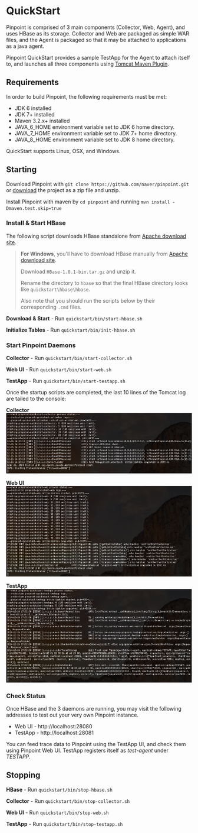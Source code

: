 # QuickStart
Pinpoint is comprised of 3 main components (Collector, Web, Agent), and uses HBase as its storage. Collector and Web are packaged as simple WAR files, and the Agent is packaged so that it may be attached to applications as a java agent.

Pinpoint QuickStart provides a sample TestApp for the Agent to attach itself to, and launches all three components using [Tomcat Maven Plugin](http://tomcat.apache.org/maven-plugin.html).

## Requirements
In order to build Pinpoint, the following requirements must be met:

* JDK 6 installed
* JDK 7+ installed
* Maven 3.2.x+ installed
* JAVA_6_HOME environment variable set to JDK 6 home directory.
* JAVA_7_HOME environment variable set to JDK 7+ home directory.
* JAVA_8_HOME environment variable set to JDK 8 home directory.

QuickStart supports Linux, OSX, and Windows.


## Starting 
Download Pinpoint with `git clone https://github.com/naver/pinpoint.git` or [download](https://github.com/naver/pinpoint/archive/master.zip) the project as a zip file and unzip.

Install Pinpoint with maven by `cd pinpoint` and running `mvn install -Dmaven.test.skip=true`

### Install & Start HBase

The following script downloads HBase standalone from [Apache download site](http://apache.mirror.cdnetworks.com/hbase/).

> **For Windows**, you'll have to download HBase manually from [Apache download site](http://apache.mirror.cdnetworks.com/hbase/).
> 
> Download `HBase-1.0.1-bin.tar.gz` and unzip it.
> 
> Rename the directory to `hbase` so that the final HBase directory looks like `quickstart\hbase\hbase`.
> 
> Also note that you should run the scripts below by their corresponding `.cmd` files.

**Download & Start** - Run `quickstart/bin/start-hbase.sh`

**Initialize Tables** - Run `quickstart/bin/init-hbase.sh`

### Start Pinpoint Daemons

**Collector** - Run `quickstart/bin/start-collector.sh`

**Web UI** - Run `quickstart/bin/start-web.sh`

**TestApp** - Run `quickstart/bin/start-testapp.sh`

Once the startup scripts are completed, the last 10 lines of the Tomcat log are tailed to the console:

**Collector** ![Collector quick start successful](../doc/img/ss_quickstart-collector-log.png)

**Web UI** ![Web quick start successful](../doc/img/ss_quickstart-web-log.png)

**TestApp** ![TestApp quick start successful](../doc/img/ss_quickstart-testapp-log.png)

### Check Status
Once HBase and the 3 daemons are running, you may visit the following addresses to test out your very own Pinpoint instance.

* Web UI - http://localhost:28080
* TestApp - http://localhost:28081

You can feed trace data to Pinpoint using the TestApp UI, and check them using Pinpoint Web UI. TestApp registers itself as *test-agent* under *TESTAPP*.


## Stopping

**HBase** - Run `quickstart/bin/stop-hbase.sh`

**Collector** - Run `quickstart/bin/stop-collector.sh`

**Web UI** - Run `quickstart/bin/stop-web.sh`

**TestApp** - Run `quickstart/bin/stop-testapp.sh`
